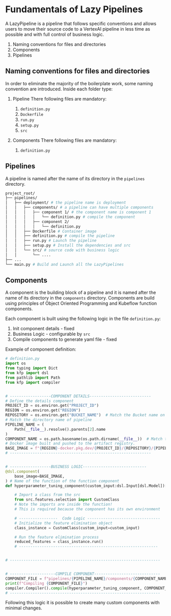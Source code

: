 # Fundamentals of Lazy Pipelines

A LazyPipeline is a pipeline that follows specific conventions and allows users to move their source code to a VertexAI pipeline in less time as possible and with full control of business logic.

1. Naming conventions for files and directories
2. Components
3. Pipelines

## Naming conventions for files and directories

In order to eliminate the majority of the boilerplate work, some naming convention are introduced.
Inside each folder type:

1.  Pipeline
    There following files are mandatory:

    1. `definition.py`
    2. `Dockerfile`
    3. `run.py`
    4. `setup.py`
    5. `src`

2.  Components
    There following files are mandatory:
    1. `definition.py`

## Pipelines

A pipeline is named after the name of its directory in the `pipelines` directory.

```bash
project_root/
├── pipelines/
│   ├── deployment/ # the pipeline name is deployment
│   │   ├── components/ # a pipeline can have multiple components
│   │   │   ├── component 1/ # the component name is component 1
│   │   │   │   └── definition.py # compile the component
│   │   │   ├── component 2/
│   │   │   │   └── definition.py
│   │   ├── Dockerfile # Container image
│   │   ├── definition.py # compile the pipeline
│   │   ├── run.py # Launch the pipeline
│   │   ├── setup.py # Install the dependencies and src
│   │   └── src/ # source code with business logic
│   │       └── ....
├── ...
└── main.py # Build and Launch all the LazyPipelines
```

## Components

A component is the building block of a pipeline and it is named after the name of its directory in the `components` directory.
Components are build using principles of Object Oriented Programming and Kubeflow function components.

Each component is built using the following logic in the file `definition.py`:

1. Init component details - fixed
2. Business Logic - configurable by `src`
3. Compile components to generate yaml file - fixed

Example of component definition:

```python
# definition.py
import os
from typing import Dict
from kfp import dsl
from pathlib import Path
from kfp import compiler


# ------------------COMPONENT DETAILS---------------------------
# Define the details component
PROJECT_ID = os.environ.get("PROJECT_ID")
REGION = os.environ.get("REGION")
REPOSITORY = os.environ.get("BUCKET_NAME")  # Match the Bucket name on Artifact Registry
# Match the directory name of pipeline
PIPELINE_NAME = (
    Path(__file__).resolve().parents[2].name
)
COMPONENT_NAME = os.path.basename(os.path.dirname(__file__))  # Match the directory name
# Docker image built and pushed to the artifact registry.
BASE_IMAGE = f"{REGION}-docker.pkg.dev/{PROJECT_ID}/{REPOSITORY}/{PIPELINE_NAME}:latest"
# --------------------------------------------------------------


# ------------------BUSINESS LOGIC----------------------------
@dsl.component(
    base_image=BASE_IMAGE,
) # Name of the function of the function component
def hyperparameter_tuning_component(custom_input:dsl.Input[dsl.Model]): # input type definition

    # Import a class from the src
    from src.features.selection import CustomClass
    # Note the imports are inside the function!
    # This is required because the component has its own environment

    # -----------------  Code Logic --------------------------------
    # Initialize the feature elimination object
    class_instance = CustomClass(custom_input=custom_input)

    # Run the feature elimination process
    reduced_features = class_instance.run()
    # -------------------------------------------------------------


# ------------------------------------------------------------------


# --------------------COMPILE COMPONENT-----------------------------
COMPONENT_FILE = f"pipelines/{PIPELINE_NAME}/components/{COMPONENT_NAME}.yaml"
print(f"Compiling {COMPONENT_FILE}")
compiler.Compiler().compile(hyperparameter_tuning_component, COMPONENT_FILE)
# ------------------------------------------------------------------
```

Following this logic it is possible to create many custom components with minimal changes.
